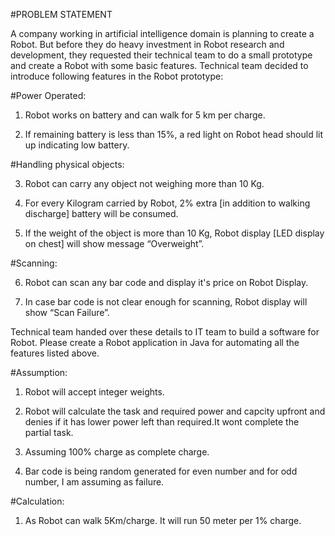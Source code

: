 #PROBLEM STATEMENT 

A company working in artificial intelligence domain is planning to create a Robot. But before they do heavy investment in Robot research and development, they requested their technical team to do a small prototype and create a Robot with some basic features. Technical team decided to introduce following features in the Robot prototype:

#Power Operated:

1. Robot works on battery and can walk for 5 km per charge.

2. If remaining battery is less than 15%, a red light on Robot head should lit up indicating low battery.

#Handling physical objects:

3. Robot can carry any object not weighing more than 10 Kg.

4. For every Kilogram carried by Robot, 2% extra [in addition to walking discharge] battery will be consumed.

5. If the weight of the object is more than 10 Kg, Robot display [LED display on chest] will show message “Overweight”.

#Scanning:

6. Robot can scan any bar code and display it&#39;s price on Robot Display.

7. In case bar code is not clear enough for scanning, Robot display will show “Scan Failure”.

Technical team handed over these details to IT team to build a software for Robot. Please create a Robot application in Java for automating all the features listed above.


#Assumption:

1. Robot will accept integer weights.

2. Robot will calculate the task and required power and capcity upfront and denies if it has lower power left than required.It wont complete the partial task.

3. Assuming 100% charge as complete charge.

4. Bar code is being random generated for even number and for odd number, I am assuming as failure.

#Calculation:

1. As Robot can walk 5Km/charge. It will run 50 meter per 1% charge.
